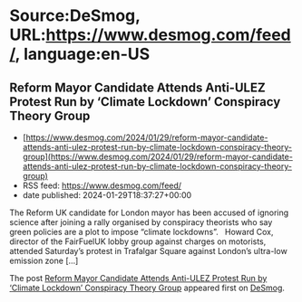 # Source:DeSmog, URL:https://www.desmog.com/feed/, language:en-US

## Reform Mayor Candidate Attends Anti-ULEZ Protest Run by ‘Climate Lockdown’ Conspiracy Theory Group
 - [https://www.desmog.com/2024/01/29/reform-mayor-candidate-attends-anti-ulez-protest-run-by-climate-lockdown-conspiracy-theory-group](https://www.desmog.com/2024/01/29/reform-mayor-candidate-attends-anti-ulez-protest-run-by-climate-lockdown-conspiracy-theory-group)
 - RSS feed: https://www.desmog.com/feed/
 - date published: 2024-01-29T18:37:27+00:00

<p>The Reform UK candidate for London mayor has been accused of ignoring science after joining a rally organised by conspiracy theorists who say green policies are a plot to impose “climate lockdowns”.&#160;&#160; Howard Cox, director of the FairFuelUK lobby group against charges on motorists, attended Saturday’s protest in Trafalgar Square against London’s ultra-low emission zone [&#8230;]</p>
<p>The post <a href="https://www.desmog.com/2024/01/29/reform-mayor-candidate-attends-anti-ulez-protest-run-by-climate-lockdown-conspiracy-theory-group/">Reform Mayor Candidate Attends Anti-ULEZ Protest Run by ‘Climate Lockdown’ Conspiracy Theory Group</a> appeared first on <a href="https://www.desmog.com">DeSmog</a>.</p>

